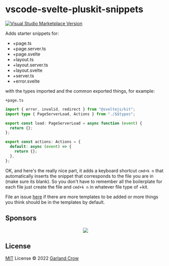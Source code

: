 # vscode-svelte-pluskit-snippets

<a href="https://marketplace.visualstudio.com/items?itemName=garlandcrow.vscode-svelte-pluskit-snippets" target="__blank"><img src="https://img.shields.io/visual-studio-marketplace/v/garlandcrow.vscode-svelte-pluskit-snippets.svg?color=eee&amp;label=VS%20Code%20Marketplace&logo=visual-studio-code" alt="Visual Studio Marketplace Version" /></a>

Adds starter snippets for:

- +page.ts
- +page.server.ts
- +page.svelte
- +layout.ts
- +layout.server.ts
- +layout.svelte
- +server.ts
- +error.svelte

with the types imported and the common exported things, for example:

`+page.ts`

```ts
import { error, invalid, redirect } from "@sveltejs/kit";
import type { PageServerLoad, Actions } from "./$$types";

export const load: PageServerLoad = async function (event) {
  return {};
};

export const actions: Actions = {
  default: async (event) => {
    return {};
  },
};
```

OK, and here's the really nice part, it adds a keyboard shortcut `cmd+k n` that automatically inserts the snippet that corresponds to the file you are in (make sure its blank). So you don't have to remember all the boilerplate for each file just create the file and `cmd+k n` in whatever file type of +kit.

File an issue [here](https://github.com/garlandcrow/vscode-svelte-pluskit-snippets/issues) if there are more templates to be added or more things you think should be in the templates by default.

## Sponsors

<p align="center">
  <a href="https://cdn.jsdelivr.net/gh/garlandcrow/static/sponsors.svg">
    <img src='https://cdn.jsdelivr.net/gh/garlandcrow/static/sponsors.png'/>
  </a>
</p>

## License

[MIT](./LICENSE) License © 2022 [Garland Crow](https://github.com/garlandcrow)
